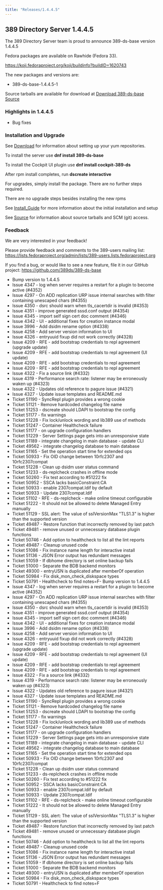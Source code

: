 ```yaml
---
title: "Releases/1.4.4.5"
---
```


389 Directory Server 1.4.4.5
-----------------------------

The 389 Directory Server team is proud to announce 389-ds-base version 1.4.4.5

Fedora packages are available on Rawhide (Fedora 33).

<https://koji.fedoraproject.org/koji/buildinfo?buildID=1620743>

The new packages and versions are:

- 389-ds-base-1.4.4.5-1

Source tarballs are available for download at [Download 389-ds-base Source](https://releases.pagure.org/389-ds-base/389-ds-base-1.4.4.5.tar.bz2)

### Highlights in 1.4.4.5

- Bug fixes

### Installation and Upgrade 

See [Download](../download.html) for information about setting up your yum repositories.

To install the server use **dnf install 389-ds-base**

To install the Cockpit UI plugin use **dnf install cockpit-389-ds**

After rpm install completes, run **dscreate interactive**

For upgrades, simply install the package.  There are no further steps required.

There are no upgrade steps besides installing the new rpms 

See [Install\_Guide](../howto/howto-install-389.html) for more information about the initial installation and setup

See [Source](../development/source.html) for information about source tarballs and SCM (git) access.

### Feedback

We are very interested in your feedback!

Please provide feedback and comments to the 389-users mailing list: <https://lists.fedoraproject.org/admin/lists/389-users.lists.fedoraproject.org>

If you find a bug, or would like to see a new feature, file it in our GitHub project: <https://github.com/389ds/389-ds-base>

- Bump version to 1.4.4.5
- Issue 4347 - log when server requires a restart for a plugin to become active (#4352)
- Issue 4297 - On ADD replication URP issue internal searches with filter containing unescaped chars (#4355)
- Issue 4350 - dsrc should warn when tls_cacertdir is invalid (#4353)
- Issue 4351 - improve generated sssd.conf output (#4354)
- Issue 4345 - import self sign cert doc comment (#4346)
- Issue 4342 - UI - additional fixes for creation instance modal
- Issue 3996 - Add dsidm rename option (#4338)
- Issue 4258 - Add server version information to UI
- Issue 4326 - entryuuid fixup did not work correctly (#4328)
- Issue 4209 - RFE - add bootstrap credentials to repl agreement (upgrade update)
- Issue 4209 - RFE - add bootstrap credentials to repl agreement (UI update)
- Issue 4209 - RFE - add bootstrap credentials to repl agreement
- Issue 4209 - RFE - add bootstrap credentials to repl agreement
- Issue 4322 - Fix a source link (#4332)
- Issue 4319 - Performance search rate: listener may be erroneously waken up (#4323)
- Issue 4322 - Updates old reference to pagure issue (#4321)
- Issue 4327 - Update issue templates and README.md
- Ticket 51190 - SyncRepl plugin provides a wrong cookie
- Ticket 51121 - Remove hardcoded changelog file name
- Ticket 51253 - dscreate should LDAPI to bootstrap the config
- Ticket 51177 - fix warnings
- Ticket 51228 - Fix lock/unlock wording and lib389 use of methods
- Ticket 51247 - Container Healthcheck failure
- Ticket 51177 - on upgrade configuration handlers
- Ticket 51229 - Server Settings page gets into an unresponsive state
- Ticket 51189 - integrate changelog in main database - update CLI
- Ticket 49562 - integrate changelog database to main database
- Ticket 51165 - Set the operation start time for extended ops
- Ticket 50933 - Fix OID change between 10rfc2307 and 10rfc2307compat
- Ticket 51228 - Clean up dsidm user status command
- Ticket 51233 - ds-replcheck crashes in offline mode
- Ticket 50260 - Fix test according to #51222 fix
- Ticket 50952 - SSCA lacks basicConstraint:CA
- Ticket 50933 - enable 2307compat.ldif by default
- Ticket 50933 - Update 2307compat.ldif
- Ticket 51102 - RFE - ds-replcheck - make online timeout configurable
- Ticket 51222 - It should not be allowed to delete Managed Entry manually
- Ticket 51129 - SSL alert: The value of sslVersionMax "TLS1.3" is higher than the supported version
- Ticket 49487 - Restore function that incorrectly removed by last patch
- Ticket 49481 - remove unused or unnecessary database plugin functions
- Ticket 50746 - Add option to healthcheck to list all the lint reports
- Ticket 49487 - Cleanup unused code
- Ticket 51086 - Fix instance name length for interactive install
- Ticket 51136 - JSON Error output has redundant messages
- Ticket 51059 - If dbhome directory is set online backup fails
- Ticket 51000 - Separate the BDB backend monitors
- Ticket 49300 - entryUSN is duplicated after memberOf operation
- Ticket 50984 - Fix disk_mon_check_diskspace types
- Ticket 50791 - Healthcheck to find notes=F- Bump version to 1.4.4.5
- Issue 4347 - log when server requires a restart for a plugin to become active (#4352)
- Issue 4297 - On ADD replication URP issue internal searches with filter containing unescaped chars (#4355)
- Issue 4350 - dsrc should warn when tls_cacertdir is invalid (#4353)
- Issue 4351 - improve generated sssd.conf output (#4354)
- Issue 4345 - import self sign cert doc comment (#4346)
- Issue 4342 - UI - additional fixes for creation instance modal
- Issue 3996 - Add dsidm rename option (#4338)
- Issue 4258 - Add server version information to UI
- Issue 4326 - entryuuid fixup did not work correctly (#4328)
- Issue 4209 - RFE - add bootstrap credentials to repl agreement (upgrade update)
- Issue 4209 - RFE - add bootstrap credentials to repl agreement (UI update)
- Issue 4209 - RFE - add bootstrap credentials to repl agreement
- Issue 4209 - RFE - add bootstrap credentials to repl agreement
- Issue 4322 - Fix a source link (#4332)
- Issue 4319 - Performance search rate: listener may be erroneously waken up (#4323)
- Issue 4322 - Updates old reference to pagure issue (#4321)
- Issue 4327 - Update issue templates and README.md
- Ticket 51190 - SyncRepl plugin provides a wrong cookie
- Ticket 51121 - Remove hardcoded changelog file name
- Ticket 51253 - dscreate should LDAPI to bootstrap the config
- Ticket 51177 - fix warnings
- Ticket 51228 - Fix lock/unlock wording and lib389 use of methods
- Ticket 51247 - Container Healthcheck failure
- Ticket 51177 - on upgrade configuration handlers
- Ticket 51229 - Server Settings page gets into an unresponsive state
- Ticket 51189 - integrate changelog in main database - update CLI
- Ticket 49562 - integrate changelog database to main database
- Ticket 51165 - Set the operation start time for extended ops
- Ticket 50933 - Fix OID change between 10rfc2307 and 10rfc2307compat
- Ticket 51228 - Clean up dsidm user status command
- Ticket 51233 - ds-replcheck crashes in offline mode
- Ticket 50260 - Fix test according to #51222 fix
- Ticket 50952 - SSCA lacks basicConstraint:CA
- Ticket 50933 - enable 2307compat.ldif by default
- Ticket 50933 - Update 2307compat.ldif
- Ticket 51102 - RFE - ds-replcheck - make online timeout configurable
- Ticket 51222 - It should not be allowed to delete Managed Entry manually
- Ticket 51129 - SSL alert: The value of sslVersionMax "TLS1.3" is higher than the supported version
- Ticket 49487 - Restore function that incorrectly removed by last patch
- Ticket 49481 - remove unused or unnecessary database plugin functions
- Ticket 50746 - Add option to healthcheck to list all the lint reports
- Ticket 49487 - Cleanup unused code
- Ticket 51086 - Fix instance name length for interactive install
- Ticket 51136 - JSON Error output has redundant messages
- Ticket 51059 - If dbhome directory is set online backup fails
- Ticket 51000 - Separate the BDB backend monitors
- Ticket 49300 - entryUSN is duplicated after memberOf operation
- Ticket 50984 - Fix disk_mon_check_diskspace types
- Ticket 50791 - Healthcheck to find notes=F
